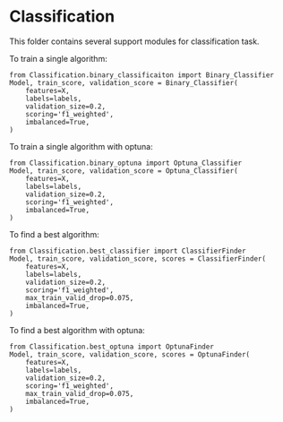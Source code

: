 # Classification

This folder contains several support modules for classification task.

To train a single algorithm:

```
from Classification.binary_classificaiton import Binary_Classifier
Model, train_score, validation_score = Binary_Classifier(
    features=X,
    labels=labels,
    validation_size=0.2,
    scoring='f1_weighted',
    imbalanced=True,
)
```
To train a single algorithm with optuna:

```
from Classification.binary_optuna import Optuna_Classifier
Model, train_score, validation_score = Optuna_Classifier(
    features=X,
    labels=labels,
    validation_size=0.2,
    scoring='f1_weighted',
    imbalanced=True,
)
```

To find a best algorithm:

```
from Classification.best_classifier import ClassifierFinder
Model, train_score, validation_score, scores = ClassifierFinder(
    features=X,
    labels=labels,
    validation_size=0.2,
    scoring='f1_weighted',
    max_train_valid_drop=0.075,
    imbalanced=True,
)
```
To find a best algorithm with optuna:
```
from Classification.best_optuna import OptunaFinder
Model, train_score, validation_score, scores = OptunaFinder(
    features=X,
    labels=labels,
    validation_size=0.2,
    scoring='f1_weighted',
    max_train_valid_drop=0.075,
    imbalanced=True,
)
```